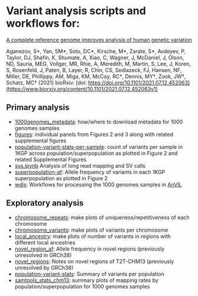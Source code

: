 # Variant analysis scripts and workflows for:

[A complete reference genome improves analysis of human genetic variation](https://www.biorxiv.org/content/10.1101/2021.07.12.452063v1)

Aganezov, S\*, Yan, SM\*, Soto, DC\*, Kirsche, M\*, Zarate, S\*, Avdeyev, P, Taylor, DJ, Shafin, K, Shumate, A, Xiao, C, Wagner, J, McDaniel, J, Olson, ND, Sauria, MEG, Vollger, MR, Rhie, A, Meredith, M, Martin, S, Lee, J, Koren, S, Rosenfeld, J, Paten, B, Layer, R, Chin, CS, Sedlazeck, FJ, Hansen, NF, Miller, DE, Phillippy, AM, Miga, KM, McCoy, RC†, Dennis, MY†, Zook, JW†, Schatz, MC† (2021) bioRxiv. [doi: https://doi.org/10.1101/2021.07.12.452063](https://www.biorxiv.org/content/10.1101/2021.07.12.452063v1)

## Primary analysis
- [1000genomes_metadata](1000genomes_metadata): how/where to download metadata for 1000 genomes samples
- [figures](figure): individual panels from Figures 2 and 3 along with related supplemental figures
- [population-variant-stats-per-sample](population-variant-stats-per-sample/): count of variants per sample in 1KGP across population/superpopulation as plotted in Figure 2 and related Supplemental Figures
- [svs.ipynb](svs.ipynb) Analysis of long read mapping and SV calls
- [superpopulation-af](superpopulation-af/): Allele frequency of variants in each 1KGP superpopulation as plotted in Figure 2
- [wdls](wdls): Workflows for processing the 1000 genomes samples in [AnVIL](http://anvilproject.org)


## Exploratory analysis
- [chromosome_repeats](chromosome_repeats): make plots of uniqueness/repetitiveness of each chromosome
- [chromosome_variants](chromosome_variants): make plots of variants per chromosome
- [local_ancestry](local_ancestry): make plots of number of variants in regions with different local ancestries
- [novel_region_af](novel_region_af): Allele frequency in novel regions (previously unresolved in GRCh38)
- [novel_regions](novel_regions): Notes on novel regions of T2T-CHM13 (previously unresolved by GRCh38)
- [population-variant-stats](population-variant-stats): Summary of variants per population
- [samtools_stats_chm13](samtools_stats_chm13): summary plots of mapping rates by population/superpopulation for 1000 genomes samples
